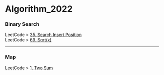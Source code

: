 # Algorithm_2022
### Binary Search
LeetCode > [35. Search Insert Position](https://leetcode.com/problems/search-insert-position/)  
LeetCode > [69. Sqrt(x)](https://leetcode.com/problems/sqrtx/)  

---
### Map
LeetCode > [1. Two Sum](https://leetcode.com/problems/two-sum/)
